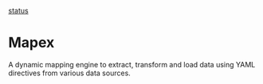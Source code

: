[status](https://img.shields.io/gitlab/pipeline-status/mapex?branch=main)

# Mapex
A dynamic mapping engine to extract, transform and load data using YAML directives from various data sources.

